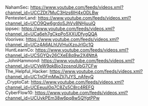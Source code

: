 NahamSec: https://www.youtube.com/feeds/videos.xml?channel_id=UCCZDt7MuC3Hzs6IH4xODLBw  
PentesterLand: https://www.youtube.com/feeds/videos.xml?channel_id=UCO9Qw6grdoSJhVy8NHjuuiQ  
ippsec: https://www.youtube.com/feeds/videos.xml?channel_id=UCa6eh7gCkpPo5XXUDfygQQA  
Voorivex: https://www.youtube.com/feeds/videos.xml?channel_id=UCz4A6ALhUVHuiXzoJrIGc1Q  
HuntLearnCo: https://www.youtube.com/feeds/videos.xml?channel_id=UCSGYQv26CXeE8q9w2X4NttA  
\_JohnHammond: https://www.youtube.com/feeds/videos.xml?channel_id=UCVeW9qkBjo3zosnqUbG7CFw  
The_Helpful_Hacker: https://www.youtube.com/feeds/videos.xml?channel_id=UCTnOFmMwZIi7jJYS_nAfeyQ  
\_CryptoCat: https://www.youtube.com/feeds/videos.xml?channel_id=UCEeuul0q7C8Zs5C8rc4REFQ  
CyberFlow10: https://www.youtube.com/feeds/videos.xml?channel_id=UCUvkPEm38w6pq8w5QYgtPPw
